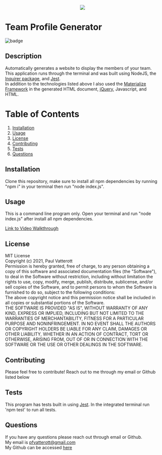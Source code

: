

  <p align="center"><img src="https://i.imgur.com/zDBwVSf.png"></p>
  
  # Team Profile Generator
  ![badge](https://img.shields.io/badge/license-MIT-green)

  ## Description
  Automatically generates a website to display the members of your team. This application runs through the terminal and was built using NodeJS, the [Inquirer package](https://www.npmjs.com/package/inquirer), and [Jest](https://jestjs.io/). <br>
  In addition to the technologies listed above I also used the [Materialize Framework](https://materializecss.com/) in the generated HTML document, [jQuery](https://jquery.com/), Javascript, and HTML.


  # Table of Contents
  1. [Installation](#Installation)
  2. [Usage](#Usage)
  3. [License](#License)
  4. [Contributing](#Contributing)
  5. [Tests](#Tests)
  6. [Questions](#Questions)

  ## Installation
  Clone this repository, make sure to install all npm dependencies by running "npm i" in your terminal then run "node index.js".

  ## Usage
  This is a command line program only. Open your terminal and run "node index.js" after install all npm dependencies.

  [Link to Video Walkthrough](https://drive.google.com/file/d/14n5R7U4hYnvgJcYvufZSbAGzT5NM_Sh_/view)

  ## License
  MIT License <br>Copyright (c) 2021, Paul Vatterott <br>Permission is hereby granted, free of charge, to any person obtaining a copy of this software and associated documentation files (the "Software"), to deal in the Software without restriction, including without limitation the rights to use, copy, modify, merge, publish, distribute, sublicense, and/or sell copies of the Software, and to permit persons to whom the Software is furnished to do so, subject to the following conditions: <br>The above copyright notice and this permission notice shall be included in all copies or substantial portions of the Software. <br>THE SOFTWARE IS PROVIDED "AS IS", WITHOUT WARRANTY OF ANY KIND, EXPRESS OR IMPLIED, INCLUDING BUT NOT LIMITED TO THE WARRANTIES OF MERCHANTABILITY, FITNESS FOR A PARTICULAR PURPOSE AND NONINFRINGEMENT. IN NO EVENT SHALL THE AUTHORS OR COPYRIGHT HOLDERS BE LIABLE FOR ANY CLAIM, DAMAGES OR OTHER LIABILITY, WHETHER IN AN ACTION OF CONTRACT, TORT OR OTHERWISE, ARISING FROM, OUT OF OR IN CONNECTION WITH THE SOFTWARE OR THE USE OR OTHER DEALINGS IN THE SOFTWARE.

  ## Contributing
  Please feel free to contribute! Reach out to me through my email or Github listed below

  ## Tests
  This program has tests built in using [Jest](https://jestjs.io/). In the integrated terminal run 'npm test' to run all tests.

  ## Questions

  If you have any questions please reach out through email or Github. <br>
  My email is pfvatterott@gmail.com <br>
  My Github can be accessed [here](https://github.com/pfvatterott)


